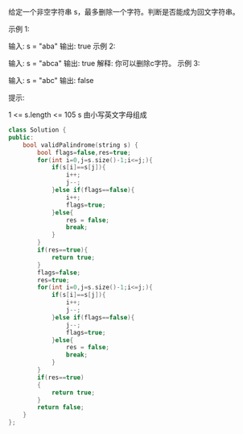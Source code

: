 给定一个非空字符串 s，最多删除一个字符。判断是否能成为回文字符串。

 

示例 1:

输入: s = "aba"
输出: true
示例 2:

输入: s = "abca"
输出: true
解释: 你可以删除c字符。
示例 3:

输入: s = "abc"
输出: false


提示:

1 <= s.length <= 105
s 由小写英文字母组成

```cpp
class Solution {
public:
    bool validPalindrome(string s) {
        bool flags=false,res=true;
        for(int i=0,j=s.size()-1;i<=j;){
            if(s[i]==s[j]){
                i++;
                j--;
            }else if(flags==false){
                i++;
                flags=true;
            }else{
                res = false;
                break;
            }
        }
        if(res==true){
            return true;
        }
        flags=false;
        res=true;
        for(int i=0,j=s.size()-1;i<=j;){
            if(s[i]==s[j]){
                i++;
                j--;
            }else if(flags==false){
                j--;
                flags=true;
            }else{
                res = false;
                break;
            }
        }
        if(res==true)
        {
            return true;
        }
        return false;
    }
};
```

